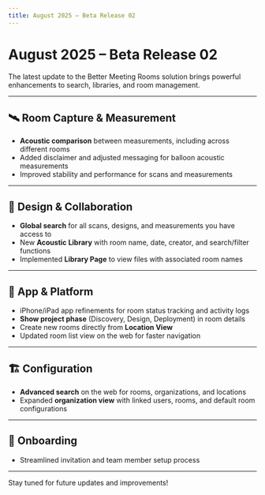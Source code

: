 ```yaml
---
title: August 2025 – Beta Release 02
---
```


# August 2025 – Beta Release 02

The latest update to the Better Meeting Rooms solution brings powerful enhancements to search, libraries, and room management.

---

## 🛰️ Room Capture & Measurement
- **Acoustic comparison** between measurements, including across different rooms  
- Added disclaimer and adjusted messaging for balloon acoustic measurements  
- Improved stability and performance for scans and measurements  

---

## 🎨 Design & Collaboration
- **Global search** for all scans, designs, and measurements you have access to  
- New **Acoustic Library** with room name, date, creator, and search/filter functions  
- Implemented **Library Page** to view files with associated room names  

---

## 📱 App & Platform
- iPhone/iPad app refinements for room status tracking and activity logs  
- **Show project phase** (Discovery, Design, Deployment) in room details  
- Create new rooms directly from **Location View**  
- Updated room list view on the web for faster navigation  

---

## 🏗️ Configuration
- **Advanced search** on the web for rooms, organizations, and locations  
- Expanded **organization view** with linked users, rooms, and default room configurations  

---

## 👥 Onboarding
- Streamlined invitation and team member setup process  

---

Stay tuned for future updates and improvements!
